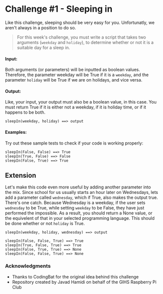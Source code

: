 # Challenge #1 - Sleeping in

Like this challenge, sleeping should be very easy for you. Unfortunatly, we aren't always in a position to do so.

> For this week's challenge, you must write a script that takes two arguments (`weekday` and `holiday`), to determine whether or not it is a suitable day for a sleep in.

#### Input:
Both arguments (or parameters) will be inputted as boolean values. Therefore, the parameter weekday will be True if it is a `weekday`, and the parameter `holiday` will be True if we are on holidays, and vice versa.

#### Output:
Like, your input, your output must also be a boolean value, in this case. You must return True if it is either not a weekday, if it is holiday time, or if it happens to be both.

`sleepIn(weekday, holiday) ==> output`

#### Examples:
Try out these sample tests to check if your code is working properly:
```
sleepIn(False, False) ==> True
sleepIn(True, False) ==> False
sleepIn(False, True) ==> True
```

## Extension
Let's make this code even more useful by adding another parameter into the mix. Since school for us usually starts an hour later on Wednesdays, lets add a parameter called `wednesday`, which if True, also makes the output true. There's one catch. Because Wednesday is a weekday, if the user sets `wednesday` to be True, while setting  `weekday` to be False, they have just performed the impossible. As a result, you should return a None value, or the equivelent of that in your selected programming language. This should be done whether or not `holiday` is True.

```
sleepIn(weekday, holiday, wednesday) ==> output

sleepIn(False, False, True) ==> True
sleepIn(True, False, True) ==> True
sleepIn(False, True, True) ==> None
sleepIn(False, False, True) ==> None
```

### Acknowledgments
* Thanks to CodingBat for the original idea behind this challenge
* Repository created by Javad Hamidi on behalf of the GIHS Raspberry Pi Club
